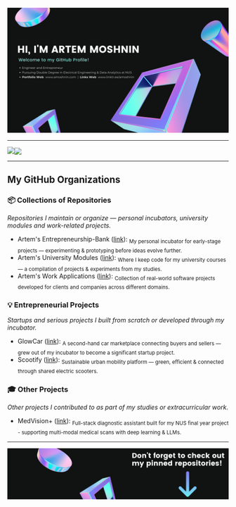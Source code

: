 ![Banner](/bannerp.png)

<hr/>

<p>
<img align="left" src="https://github-readme-stats.vercel.app/api?username=amoshnin&show_icons=true&bg_color=111212&title_color=fff&text_color=fff&icon_color=E83338&include_all_commits=true"/>
<img align="center" src="https://github-readme-stats.vercel.app/api/top-langs/?username=amoshnin&exclude_repo=The_Cobalt_Crypt&bg_color=111212&title_color=fff&text_color=fff"/>
</p>

<hr>

## My GitHub Organizations
### 📦 Collections of Repositories
*Repositories I maintain or organize — personal incubators, university modules and work-related projects.*  
- Artem's Entrepreneurship-Bank ([link](https://github.com/Entrepreneurship-Bank)): <sub>My personal incubator for early-stage projects — experimenting & prototyping before ideas evolve further.</sub>  
- Artem's University Modules ([link](https://github.com/University-Modules)): <sub>Where I keep code for my university courses — a compilation of projects & experiments from my studies.</sub>  
- Artem's Work Applications ([link](https://github.com/Work-Applications)): <sub>Collection of real-world software projects developed for clients and companies across different domains.</sub>  

### 💡 Entrepreneurial Projects
*Startups and serious projects I built from scratch or developed through my incubator.*  
- GlowCar ([link](https://github.com/GlowCar-Marketplace)): <sub>A second-hand car marketplace connecting buyers and sellers — grew out of my incubator to become a significant startup project.</sub>  
- Scootify ([link](https://github.com/Scootify-App)): <sub>Sustainable urban mobility platform — green, efficient & connected through shared electric scooters.</sub>

### 🎓 Other Projects
*Other projects I contributed to as part of my studies or extracurricular work.*  
- MedVision+ ([link](https://github.com/NUS-MedVision)): <sub>Full-stack diagnostic assistant built for my NUS final year project - supporting multi-modal medical scans with deep learning & LLMs.</sub>

<hr>

<!-- PROJECTS:START -->
<!-- <details>
  <summary>:technologist: Projects:</summary>

- Handwritten digit recognition project =>

- YouTube project =>

</details>-->
<!-- PROJECTS:END -->

![banner bottom](/footerx.png)
